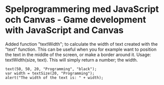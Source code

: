Spelprogrammering med JavaScript och Canvas - Game development with JavaScript and Canvas
=========================================================================================

Added function "textWidth"; to calculate the width of text created with the "text" function. This can be useful when you for example want to position the text in the middle of the screen, or make a border around it. Usage: textWidth(size, text). This will simply return a number; the width.

    text(50, 50, 20, "Programming", "black");
    var width = textSize(20, "Programming");
    alert("The width of the text is: " + width);
